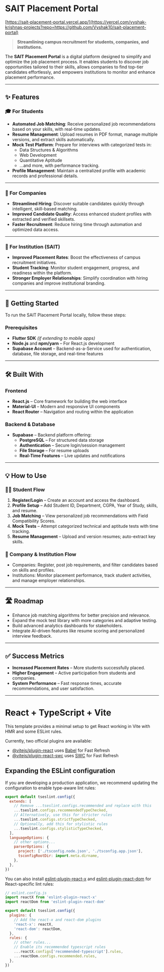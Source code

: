 # SAIT Placement Portal
  [https://sait-placement-portal.vercel.app/](https://vercel.com/vyshak-krishnas-projects?repo=https://github.com/Vyshak10/sait-placement-portal)

> **Streamlining campus recruitment for students, companies, and institutions.**


The **SAIT Placement Portal** is a digital platform designed to simplify and optimize the job placement process. It enables students to discover job opportunities tailored to their skills, allows companies to find top-tier candidates effortlessly, and empowers institutions to monitor and enhance placement performance.

---

## ✨ Features

### 🎓 For Students

- **Automated Job Matching**: Receive personalized job recommendations based on your skills, with real-time updates.
- **Resume Management**: Upload resumes in PDF format, manage multiple versions, and extract skills automatically.
- **Mock Test Platform**: Prepare for interviews with categorized tests in:
  - Data Structures & Algorithms  
  - Web Development  
  - Quantitative Aptitude  
  - ...and more, with performance tracking.
- **Profile Management**: Maintain a centralized profile with academic records and professional details.

---

### 🏢 For Companies

- **Streamlined Hiring**: Discover suitable candidates quickly through intelligent, skill-based matching.
- **Improved Candidate Quality**: Access enhanced student profiles with extracted and verified skillsets.
- **Faster Recruitment**: Reduce hiring time through automation and optimized data access.

---

### 🏫 For Institution (SAIT)

- **Improved Placement Rates**: Boost the effectiveness of campus recruitment initiatives.
- **Student Tracking**: Monitor student engagement, progress, and readiness within the platform.
- **Stronger Employer Relationships**: Simplify coordination with hiring companies and improve institutional branding.

---

## 🚀 Getting Started

To run the SAIT Placement Portal locally, follow these steps:

### Prerequisites

- **Flutter SDK** *(if extending to mobile apps)*  
- **Node.js** and **npm/yarn** – For React.js development  
- **Supabase Account** – Backend-as-a-Service used for authentication, database, file storage, and real-time features

---

## 🛠️ Built With

### Frontend

- **React.js** – Core framework for building the web interface  
- **Material-UI** – Modern and responsive UI components  
- **React Router** – Navigation and routing within the application  

### Backend & Database

- **Supabase** – Backend platform offering:
  - **PostgreSQL** – For structured data storage  
  - **Authentication** – Secure login/session management  
  - **File Storage** – For resume uploads  
  - **Real-Time Features** – Live updates and notifications  

---

## 💡 How to Use

### 🧑‍🎓 Student Flow

1. **Register/Login** – Create an account and access the dashboard.
2. **Profile Setup** – Add Student ID, Department, CGPA, Year of Study, skills, and resume.
3. **Job Matching** – View personalized job recommendations with Field Compatibility Scores.
4. **Mock Tests** – Attempt categorized technical and aptitude tests with time tracking.
5. **Resume Management** – Upload and version resumes; auto-extract key skills.

### 🏢 Company & Institution Flow

- Companies: Register, post job requirements, and filter candidates based on skills and profiles.
- Institutions: Monitor placement performance, track student activities, and manage employer relationships.

---

## 🛣️ Roadmap

- Enhance job matching algorithms for better precision and relevance.
- Expand the mock test library with more categories and adaptive testing.
- Build advanced analytics dashboards for stakeholders.
- Integrate AI-driven features like resume scoring and personalized interview feedback.


---

## ✅ Success Metrics

- **Increased Placement Rates** – More students successfully placed.
- **Higher Engagement** – Active participation from students and companies.
- **System Performance** – Fast response times, accurate recommendations, and user satisfaction.

---



































































# React + TypeScript + Vite

This template provides a minimal setup to get React working in Vite with HMR and some ESLint rules.

Currently, two official plugins are available:

- [@vitejs/plugin-react](https://github.com/vitejs/vite-plugin-react/blob/main/packages/plugin-react/README.md) uses [Babel](https://babeljs.io/) for Fast Refresh
- [@vitejs/plugin-react-swc](https://github.com/vitejs/vite-plugin-react-swc) uses [SWC](https://swc.rs/) for Fast Refresh

## Expanding the ESLint configuration

If you are developing a production application, we recommend updating the configuration to enable type-aware lint rules:

```js
export default tseslint.config({
  extends: [
    // Remove ...tseslint.configs.recommended and replace with this
    ...tseslint.configs.recommendedTypeChecked,
    // Alternatively, use this for stricter rules
    ...tseslint.configs.strictTypeChecked,
    // Optionally, add this for stylistic rules
    ...tseslint.configs.stylisticTypeChecked,
  ],
  languageOptions: {
    // other options...
    parserOptions: {
      project: ['./tsconfig.node.json', './tsconfig.app.json'],
      tsconfigRootDir: import.meta.dirname,
    },
  },
})
```

You can also install [eslint-plugin-react-x](https://github.com/Rel1cx/eslint-react/tree/main/packages/plugins/eslint-plugin-react-x) and [eslint-plugin-react-dom](https://github.com/Rel1cx/eslint-react/tree/main/packages/plugins/eslint-plugin-react-dom) for React-specific lint rules:

```js
// eslint.config.js
import reactX from 'eslint-plugin-react-x'
import reactDom from 'eslint-plugin-react-dom'

export default tseslint.config({
  plugins: {
    // Add the react-x and react-dom plugins
    'react-x': reactX,
    'react-dom': reactDom,
  },
  rules: {
    // other rules...
    // Enable its recommended typescript rules
    ...reactX.configs['recommended-typescript'].rules,
    ...reactDom.configs.recommended.rules,
  },
})
```
